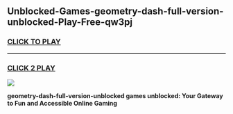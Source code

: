 
## Unblocked-Games-geometry-dash-full-version-unblocked-Play-Free-qw3pj
<h3>
<a href="https://premium76.site?title=geometry-dash-full-version-unblocked&ref=20M">CLICK TO PLAY</a></h3>
<hr>

<h3>
<a href="https://premium76.site?title=geometry-dash-full-version-unblocked&ref=20M">CLICK 2 PLAY</a>
  
</h3>

<a href="https://premium76.site?title=geometry-dash-full-version-unblocked&ref=19M"><img src="https://clearcache.store/games.png"></a>


**geometry-dash-full-version-unblocked games unblocked: Your Gateway to Fun and Accessible Online Gaming**
